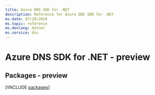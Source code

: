```yaml
---
title: Azure DNS SDK for .NET
description: Reference for Azure DNS SDK for .NET
ms.date: 07/29/2024
ms.topic: reference
ms.devlang: dotnet
ms.service: dns
---
```

# Azure DNS SDK for .NET - preview
## Packages - preview
[!INCLUDE [packages](dns-index.md)]